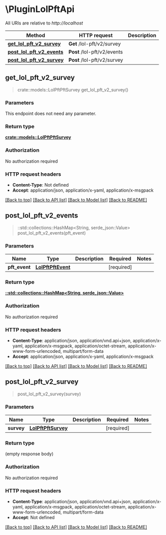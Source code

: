 # \PluginLolPftApi

All URIs are relative to *http://localhost*

Method | HTTP request | Description
------------- | ------------- | -------------
[**get_lol_pft_v2_survey**](PluginLolPftApi.md#get_lol_pft_v2_survey) | **Get** /lol-pft/v2/survey | 
[**post_lol_pft_v2_events**](PluginLolPftApi.md#post_lol_pft_v2_events) | **Post** /lol-pft/v2/events | 
[**post_lol_pft_v2_survey**](PluginLolPftApi.md#post_lol_pft_v2_survey) | **Post** /lol-pft/v2/survey | 



## get_lol_pft_v2_survey

> crate::models::LolPftPftSurvey get_lol_pft_v2_survey()


### Parameters

This endpoint does not need any parameter.

### Return type

[**crate::models::LolPftPftSurvey**](LolPftPFTSurvey.md)

### Authorization

No authorization required

### HTTP request headers

- **Content-Type**: Not defined
- **Accept**: application/json, application/x-yaml, application/x-msgpack

[[Back to top]](#) [[Back to API list]](../README.md#documentation-for-api-endpoints) [[Back to Model list]](../README.md#documentation-for-models) [[Back to README]](../README.md)


## post_lol_pft_v2_events

> ::std::collections::HashMap<String, serde_json::Value> post_lol_pft_v2_events(pft_event)


### Parameters


Name | Type | Description  | Required | Notes
------------- | ------------- | ------------- | ------------- | -------------
**pft_event** | [**LolPftPftEvent**](LolPftPftEvent.md) |  | [required] |

### Return type

[**::std::collections::HashMap<String, serde_json::Value>**](serde_json::Value.md)

### Authorization

No authorization required

### HTTP request headers

- **Content-Type**: application/json, application/vnd.api+json, application/x-yaml, application/x-msgpack, application/octet-stream, application/x-www-form-urlencoded, multipart/form-data
- **Accept**: application/json, application/x-yaml, application/x-msgpack

[[Back to top]](#) [[Back to API list]](../README.md#documentation-for-api-endpoints) [[Back to Model list]](../README.md#documentation-for-models) [[Back to README]](../README.md)


## post_lol_pft_v2_survey

> post_lol_pft_v2_survey(survey)


### Parameters


Name | Type | Description  | Required | Notes
------------- | ------------- | ------------- | ------------- | -------------
**survey** | [**LolPftPftSurvey**](LolPftPftSurvey.md) |  | [required] |

### Return type

 (empty response body)

### Authorization

No authorization required

### HTTP request headers

- **Content-Type**: application/json, application/vnd.api+json, application/x-yaml, application/x-msgpack, application/octet-stream, application/x-www-form-urlencoded, multipart/form-data
- **Accept**: Not defined

[[Back to top]](#) [[Back to API list]](../README.md#documentation-for-api-endpoints) [[Back to Model list]](../README.md#documentation-for-models) [[Back to README]](../README.md)

